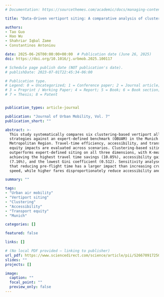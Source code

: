 ```yaml
---
# Documentation: https://sourcethemes.com/academic/docs/managing-content/

title: "Data-driven vertiport siting: A comparative analysis of clustering methods for Urban Air Mobility"

authors:
- Tao Guo
- Hao Wu
- Shahriar Iqbal Zame
- Constantinos Antoniou

date: 2025-06-26T00:00:00+00:00  # Publication date (June 26, 2025)
doi: https://doi.org/10.1016/j.urbmob.2025.100117

# Schedule page publish date (NOT publication's date).
# publishDate: 2023-07-01T22:45:34-06:00

# Publication type.
# Legend: 0 = Uncategorized; 1 = Conference paper; 2 = Journal article;
# 3 = Preprint / Working Paper; 4 = Report; 5 = Book; 6 = Book section;
# 7 = Thesis; 8 = Patent


publication_types: article-journal

publication: "Journal of Urban Mobility, Vol. 7"
publication_short: ""

abstract: >-
  This study systematically compares six clustering-based vertiport allocation
  strategies against an expert-defined benchmark (OBUAM) in the Munich
  Metropolitan Region. Travel-time efficiency, accessibility, and transport
  equity impacts are evaluated across scenarios. Clustering-based siting
  outperforms expert-defined siting on all three dimensions, with K-means++
  achieving the highest travel time savings (10.05%), accessibility gains
  (7.16%), and the lowest Gini coefficient (0.512). Sensitivity analyses show
  that reducing pre-flight time has a larger impact than increasing cruise
  speed, while higher fares disproportionately reduce accessibility and equity.

summary: ""

tags:
- "Urban air mobility"
- "Vertiport siting"
- "Clustering"
- "Accessibility"
- "Transport equity"
- "Munich"

categories: []

featured: false

links: []

# (No local PDF provided — linking to publisher)
url_pdf: https://www.sciencedirect.com/science/article/pii/S2667091725000196?via%3Dihub
slides: ""
projects: []

image:
  caption: ""
  focal_point: ""
  preview_only: false
---
```

